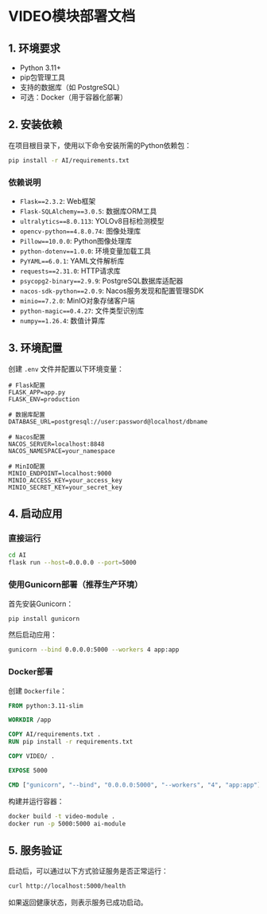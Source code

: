 # VIDEO模块部署文档

## 1. 环境要求

- Python 3.11+
- pip包管理工具
- 支持的数据库（如 PostgreSQL）
- 可选：Docker（用于容器化部署）

## 2. 安装依赖

在项目根目录下，使用以下命令安装所需的Python依赖包：

```bash
pip install -r AI/requirements.txt
```

### 依赖说明

- `Flask==2.3.2`: Web框架
- `Flask-SQLAlchemy==3.0.5`: 数据库ORM工具
- `ultralytics==8.0.113`: YOLOv8目标检测模型
- `opencv-python==4.8.0.74`: 图像处理库
- `Pillow==10.0.0`: Python图像处理库
- `python-dotenv==1.0.0`: 环境变量加载工具
- `PyYAML==6.0.1`: YAML文件解析库
- `requests==2.31.0`: HTTP请求库
- `psycopg2-binary==2.9.9`: PostgreSQL数据库适配器
- `nacos-sdk-python==2.0.9`: Nacos服务发现和配置管理SDK
- `minio==7.2.0`: MinIO对象存储客户端
- `python-magic==0.4.27`: 文件类型识别库
- `numpy==1.26.4`: 数值计算库

## 3. 环境配置

创建 `.env` 文件并配置以下环境变量：

```env
# Flask配置
FLASK_APP=app.py
FLASK_ENV=production

# 数据库配置
DATABASE_URL=postgresql://user:password@localhost/dbname

# Nacos配置
NACOS_SERVER=localhost:8848
NACOS_NAMESPACE=your_namespace

# MinIO配置
MINIO_ENDPOINT=localhost:9000
MINIO_ACCESS_KEY=your_access_key
MINIO_SECRET_KEY=your_secret_key
```


## 4. 启动应用

### 直接运行

```bash
cd AI
flask run --host=0.0.0.0 --port=5000
```


### 使用Gunicorn部署（推荐生产环境）

首先安装Gunicorn：

```bash
pip install gunicorn
```


然后启动应用：

```bash
gunicorn --bind 0.0.0.0:5000 --workers 4 app:app
```


### Docker部署

创建 `Dockerfile`：

```dockerfile
FROM python:3.11-slim

WORKDIR /app

COPY AI/requirements.txt .
RUN pip install -r requirements.txt

COPY VIDEO/ .

EXPOSE 5000

CMD ["gunicorn", "--bind", "0.0.0.0:5000", "--workers", "4", "app:app"]
```


构建并运行容器：

```bash
docker build -t video-module .
docker run -p 5000:5000 ai-module
```


## 5. 服务验证

启动后，可以通过以下方式验证服务是否正常运行：

```bash
curl http://localhost:5000/health
```

如果返回健康状态，则表示服务已成功启动。
